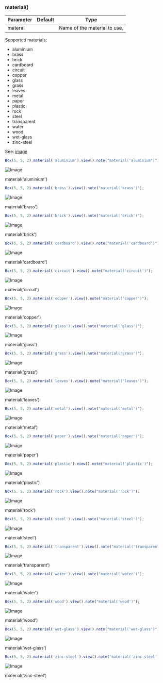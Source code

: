 ### material()
Parameter|Default|Type
---|---|---
materal||Name of the material to use.

Supported materials:
* aluminium
* brass
* brick
* cardboard
* circuit
* copper
* glass
* grass
* leaves
* metal
* paper
* plastic
* rock
* steel
* transparent
* water
* wood
* wet-glass
* zinc-steel

See: [image](../../nb/api/image.md)

```JavaScript
Box(5, 5, 2).material('aluminium').view().note("material('aluminium')");
```

![Image](material.md.0.png)

material('aluminium')

```JavaScript
Box(5, 5, 2).material('brass').view().note("material('brass')");
```

![Image](material.md.1.png)

material('brass')

```JavaScript
Box(5, 5, 2).material('brick').view().note("material('brick')");
```

![Image](material.md.2.png)

material('brick')

```JavaScript
Box(5, 5, 2).material('cardboard').view().note("material('cardboard')");
```

![Image](material.md.3.png)

material('cardboard')

```JavaScript
Box(5, 5, 2).material('circuit').view().note("material('circuit')");
```

![Image](material.md.4.png)

material('circuit')

```JavaScript
Box(5, 5, 2).material('copper').view().note("material('copper')");
```

![Image](material.md.5.png)

material('copper')

```JavaScript
Box(5, 5, 2).material('glass').view().note("material('glass')");
```

![Image](material.md.6.png)

material('glass')

```JavaScript
Box(5, 5, 2).material('grass').view().note("material('grass')");
```

![Image](material.md.7.png)

material('grass')

```JavaScript
Box(5, 5, 2).material('leaves').view().note("material('leaves')");
```

![Image](material.md.8.png)

material('leaves')

```JavaScript
Box(5, 5, 2).material('metal').view().note("material('metal')");
```

![Image](material.md.9.png)

material('metal')

```JavaScript
Box(5, 5, 2).material('paper').view().note("material('paper')");
```

![Image](material.md.10.png)

material('paper')

```JavaScript
Box(5, 5, 2).material('plastic').view().note("material('plastic')");
```

![Image](material.md.11.png)

material('plastic')

```JavaScript
Box(5, 5, 2).material('rock').view().note("material('rock')");
```

![Image](material.md.12.png)

material('rock')

```JavaScript
Box(5, 5, 2).material('steel').view().note("material('steel')");
```

![Image](material.md.13.png)

material('steel')

```JavaScript
Box(5, 5, 2).material('transparent').view().note("material('transparent')");
```

![Image](material.md.14.png)

material('transparent')

```JavaScript
Box(5, 5, 2).material('water').view().note("material('water')");
```

![Image](material.md.15.png)

material('water')

```JavaScript
Box(5, 5, 2).material('wood').view().note("material('wood')");
```

![Image](material.md.16.png)

material('wood')

```JavaScript
Box(5, 5, 2).material('wet-glass').view().note("material('wet-glass')");
```

![Image](material.md.17.png)

material('wet-glass')

```JavaScript
Box(5, 5, 2).material('zinc-steel').view().note("material('zinc-steel')");
```

![Image](material.md.18.png)

material('zinc-steel')

